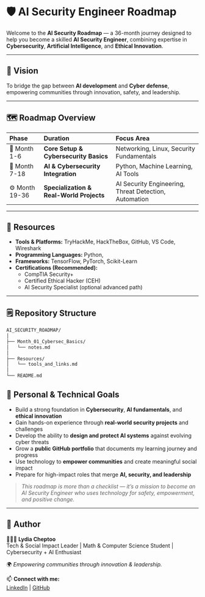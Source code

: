 # 🛡️ AI Security Engineer Roadmap  

Welcome to the **AI Security Roadmap** — a 36-month journey designed to help you become a skilled **AI Security Engineer**, combining expertise in **Cybersecurity**, **Artificial Intelligence**, and **Ethical Innovation**.  

---

## 🌱 Vision  
To bridge the gap between **AI development** and **Cyber defense**, empowering communities through innovation, safety, and leadership.  

---

## 🗺️ Roadmap Overview  

| Phase | Duration | Focus Area |
|:------|:----------|:------------|
| 🧩 Month 1-6 | **Core Setup & Cybersecurity Basics** | Networking, Linux, Security Fundamentals |
| 🧠 Month 7-18 | **AI & Cybersecurity Integration** | Python, Machine Learning, AI Tools |
| ⚙️ Month 19-36 | **Specialization & Real-World Projects** | AI Security Engineering, Threat Detection, Automation |

---

## 🧰 Resources  

- **Tools & Platforms:** TryHackMe, HackTheBox, GitHub, VS Code, Wireshark  
- **Programming Languages:** Python, 
- **Frameworks:** TensorFlow, PyTorch, Scikit-Learn  
- **Certifications (Recommended):**  
  - CompTIA Security+  
  - Certified Ethical Hacker (CEH)  
  - AI Security Specialist (optional advanced path)

---

## 🗒️ Repository Structure  

```bash
AI_SECURITY_ROADMAP/
│
├── Month_01_Cybersec_Basics/
│   └── notes.md
│
├── Resources/
│   └── tools_and_links.md
│
└── README.md
```

## 🎯 Personal & Technical Goals  

- Build a strong foundation in **Cybersecurity**, **AI fundamentals**, and **ethical innovation**  
- Gain hands-on experience through **real-world security projects** and challenges  
- Develop the ability to **design and protect AI systems** against evolving cyber threats  
- Grow a **public GitHub portfolio** that documents my learning journey and progress  
- Use technology to **empower communities** and create meaningful social impact  
- Prepare for high-impact roles that merge **AI, security, and leadership**  

> *This roadmap is more than a checklist — it’s a mission to become an AI Security Engineer who uses technology for safety, empowerment, and positive change.*  

---

## 💬 Author  

👩🏽‍💻 **Lydia Cheptoo**  
Tech & Social Impact Leader | Math & Computer Science Student | Cybersecurity + AI Enthusiast  

🌍 *Empowering communities through innovation & leadership.*  

📫 **Connect with me:**  
[LinkedIn](https://linkedin.com/in/lydiacheptoo) | [GitHub](https://github.com/LydiaCheptoo)
